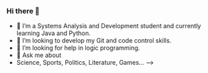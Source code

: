 ### Hi there 👋

- 🌱 I’m a Systems Analysis and Development student and currently learning Java and Python. 
- 👯 I’m looking to develop my Git and code control skills.
- 🤔 I’m looking for help in logic programming.
- 💬 Ask me about 
- Science, Sports, Politics, Literature, Games... 
-->
